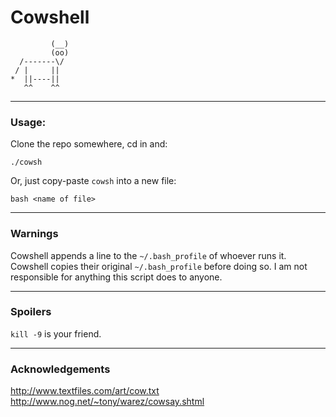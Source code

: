 # Cowshell

             (__)
             (oo)
      /-------\/
     / |     ||
    *  ||----||
       ^^    ^^

* * *

### Usage:

Clone the repo somewhere, cd in and:

`./cowsh`

Or, just copy-paste `cowsh` into a new file:

`bash <name of file>`

* * *

### Warnings

Cowshell appends a line to the `~/.bash_profile` of whoever runs it.  Cowshell
copies their original `~/.bash_profile` before doing so.  I am not responsible
for anything this script does to anyone.

* * *

### Spoilers

`kill -9` is your friend.

* * *

### Acknowledgements

http://www.textfiles.com/art/cow.txt
http://www.nog.net/~tony/warez/cowsay.shtml